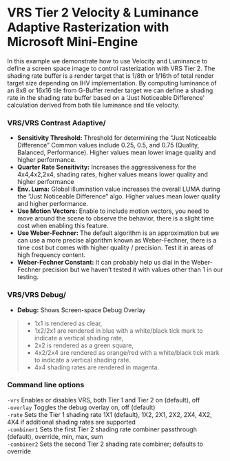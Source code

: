 # VRS Tier 2 Velocity & Luminance Adaptive Rasterization with Microsoft Mini-Engine

In this example we demonstrate how to use Velocity and Luminance to define a screen space image to control rasterization with VRS Tier 2. The shading rate buffer is a render target that is 1/8th or 1/16th of total render target size depending on IHV implementation. By computing luminance of an 8x8 or 16x16 tile from G-Buffer render target we can define a shading rate in the shading rate buffer based on a 'Just Noticeable Difference' calculation derived from both tile luminance and tile velocity. 

### VRS/VRS Contrast Adaptive/

* **Sensitivity Threshold:** Threshold for determining the “Just Noticeable Difference” Common values include 0.25, 0.5, and 0.75 (Quality, Balanced, Performance). Higher values mean lower image quality and higher performance.
* **Quarter Rate Sensitivity:** Increases the aggressiveness for the 4x4,4x2,2x4, shading rates, higher values means lower quality and higher performance 
* **Env. Luma:** Global illumination value increases the overall LUMA during the “Just Noticeable Difference” algo. Higher values mean lower quality and higher performance.
* **Use Motion Vectors:** Enable to include motion vectors, you need to move around the scene to observe the behavior, there is a slight time cost when enabling this feature.
* **Use Weber-Fechner:** The default algorithm is an approximation but we can use a more precise algorithm known as Weber-Fechner, there is a time cost but comes with higher quality / precision. Test it in areas of high frequency content.
* **Weber-Fechner Constant:** It can probably help us dial in the Weber-Fechner precision but we haven’t tested it with values other than 1 in our testing. 

### VRS/VRS Debug/

* **Debug:** Shows Screen-space Debug Overlay
> * 1x1 is rendered as clear, 
> * 1x2/2x1 are rendered in blue with a white/black tick mark to indicate a vertical shading rate, 
> * 2x2 is rendered as a green square, 
> * 4x2/2x4 are rendered as orange/red with a white/black tick mark to indicate a vertical shading rate. 
> * 4x4 shading rates are rendered in magenta. 

### Command line options
`-vrs`  Enables or disables VRS, both Tier 1 and Tier 2  on (default), off  
`-overlay`  Toggles the debug overlay on, off (default)  
`-rate`  Sets the Tier 1 shading rate 1X1 (default), 1X2, 2X1, 2X2, 2X4, 4X2, 4X4 if additional shading rates are supported  
`-combiner1` Sets the first Tier 2 shading rate combiner passthrough (default), override, min, max, sum  
`-combiner2`  Sets the second Tier 2 shading rate combiner; defaults to override
